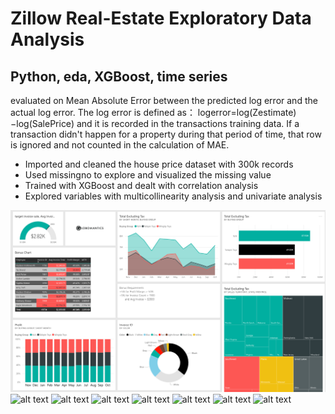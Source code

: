 # Zillow Real-Estate Exploratory Data Analysis
## Python, eda, XGBoost, time series

evaluated on Mean Absolute Error between the predicted log error and the actual log error. The log error is defined as：
logerror=log(Zestimate)−log(SalePrice)
and it is recorded in the transactions training data. If a transaction didn't happen for a property during that period of time, that row is ignored and not counted in the calculation of MAE.

- Imported and cleaned the house price dataset with 300k records
- Used missingno to explore and visualized the missing value 
- Trained with XGBoost and dealt with correlation analysis
- Explored variables with multicollinearity analysis and univariate analysis

![Image 1](images\image1.png)
![alt text](image/image2.png)
![alt text](image/image3.png)
![alt text](image/image4.png)
![alt text](image/image5.png)
![alt text](image/image6.png)
![alt text](image/image7.png)
![alt text](image/image8.png)